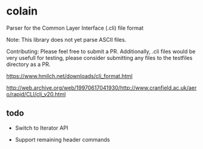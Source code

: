 # colain
Parser for the Common Layer Interface (.cli) file format

Note: This library does not yet parse ASCII files. 

Contributing: Please feel free to submit a PR. Additionally, .cli files would be very usefull for testing, please consider 
submitting any files to the testfiles directory as a PR. 

https://www.hmilch.net/downloads/cli_format.html

http://web.archive.org/web/19970617041930/http://www.cranfield.ac.uk/aero/rapid/CLI/cli_v20.html

## todo

* Switch to Iterator API

* Support remaining header commands

